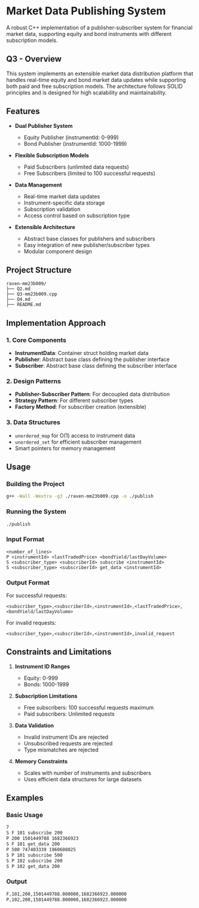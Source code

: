 # Market Data Publishing System

A robust C++ implementation of a publisher-subscriber system for financial market data, supporting equity and bond instruments with different subscription models.

## Q3 - Overview

This system implements an extensible market data distribution platform that handles real-time equity and bond market data updates while supporting both paid and free subscription models. The architecture follows SOLID principles and is designed for high scalability and maintainability.

## Features

- **Dual Publisher System**
  - Equity Publisher (instrumentId: 0-999)
  - Bond Publisher (instrumentId: 1000-1999)

- **Flexible Subscription Models**
  - Paid Subscribers (unlimited data requests)
  - Free Subscribers (limited to 100 successful requests)

- **Data Management**
  - Real-time market data updates
  - Instrument-specific data storage
  - Subscription validation
  - Access control based on subscription type

- **Extensible Architecture**
  - Abstract base classes for publishers and subscribers
  - Easy integration of new publisher/subscriber types
  - Modular component design

## Project Structure

```
raven-mm23b009/
├── Q2.md
├── Q3-mm23b009.cpp
├── Q4.md
├── README.md                        
```


## Implementation Approach

### 1. Core Components

- **InstrumentData**: Container struct holding market data
- **Publisher**: Abstract base class defining the publisher interface
- **Subscriber**: Abstract base class defining the subscriber interface

### 2. Design Patterns

- **Publisher-Subscriber Pattern**: For decoupled data distribution
- **Strategy Pattern**: For different subscriber types
- **Factory Method**: For subscriber creation (extensible)

### 3. Data Structures

- `unordered_map` for O(1) access to instrument data
- `unordered_set` for efficient subscriber management
- Smart pointers for memory management

## Usage

### Building the Project

```bash
g++ -Wall -Wextra -g3 ./raven-mm23b009.cpp -o ./publish 
```

### Running the System

```bash
./publish
```

### Input Format

```
<number_of_lines>
P <instrumentId> <lastTradedPrice> <bondYield/lastDayVolume>
S <subscriber_type> <subscriberId> subscribe <instrumentId>
S <subscriber_type> <subscriberId> get_data <instrumentId>
```

### Output Format

For successful requests:
```
<subscriber_type>,<subscriberId>,<instrumentId>,<lastTradedPrice>,<bondYield/lastDayVolume>
```

For invalid requests:
```
<subscriber_type>,<subscriberId>,<instrumentId>,invalid_request
```

## Constraints and Limitations

1. **Instrument ID Ranges**
   - Equity: 0-999
   - Bonds: 1000-1999

2. **Subscription Limitations**
   - Free subscribers: 100 successful requests maximum
   - Paid subscribers: Unlimited requests

3. **Data Validation**
   - Invalid instrument IDs are rejected
   - Unsubscribed requests are rejected
   - Type mismatches are rejected

4. **Memory Constraints**
   - Scales with number of instruments and subscribers
   - Uses efficient data structures for large datasets

## Examples

### Basic Usage

```bash
7
S F 101 subscribe 200
P 200 1501449788 1682366923
S F 101 get_data 200
P 500 747403339 1960608025
S P 101 subscribe 500
S P 102 subscribe 200
S P 102 get_data 200
```

### Output

```bash
F,101,200,1501449788.000000,1682366923.000000
P,102,200,1501449788.000000,1682366923.000000
```


